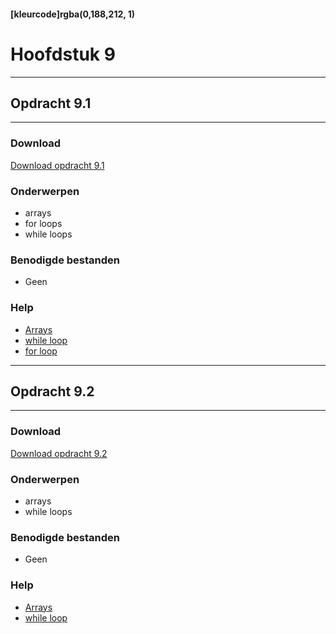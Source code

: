 #### [kleurcode]rgba(0,188,212, 1)

# Hoofdstuk 9

---
## Opdracht 9.1
---

### Download

<a href="https://elo.kw1c.nl/CMS/Studie/811%20ICT-Academie/811%20VakkenInhoud/%5BB.16%20JAV%5D%20Javascript/25187%20%C2%A0%20Applicatie-%20en%20mediaontwikkelaar/Periode%2002/Productie/02.%20Opdrachten/Opdracht%209.1.pdf" target="_blank">Download opdracht 9.1</a>

### Onderwerpen
- arrays
- for loops
- while loops


### Benodigde bestanden
- Geen

### Help
- <a href="https://www.w3schools.com/js/js_arrays.asp" target="_blank">Arrays</a>
- <a href="https://www.w3schools.com/js/js_loop_while.asp" target="_blank">while loop</a>
- <a href="https://www.w3schools.com/js/js_loop_for.asp" target="_blank">for loop</a>

---
## Opdracht 9.2
---

### Download

<a href="https://elo.kw1c.nl/CMS/Studie/811%20ICT-Academie/811%20VakkenInhoud/%5BB.16%20JAV%5D%20Javascript/25187%20%C2%A0%20Applicatie-%20en%20mediaontwikkelaar/Periode%2002/Productie/02.%20Opdrachten/Opdracht%209.2.pdf" target="_blank">Download opdracht 9.2</a>

### Onderwerpen
- arrays
- while loops


### Benodigde bestanden
- Geen

### Help
- <a href="https://www.w3schools.com/js/js_arrays.asp" target="_blank">Arrays</a>
- <a href="https://www.w3schools.com/js/js_loop_while.asp" target="_blank">while loop</a>
